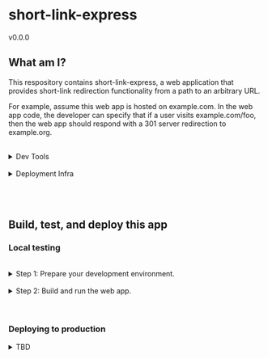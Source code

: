 # short-link-express
v0.0.0
<br/>

## What am I?
This respository contains short-link-express, a web application that provides short-link redirection functionality from a path to an arbitrary URL.

For example, assume this web app is hosted on example.com. In the web app code, the developer can specify that if a user visits example.com/foo, then the web app should respond with a 301 server redirection to example.org.

<br/>

<details><summary>Dev Tools</summary>

This is a web app with a server built on [Express](https://expressjs.com/) [Node.js](https://nodejs.org/en/). The source is written in [TypeScript](https://typescriptlang.org/).

| Key          | Value                                                      |
| ------------ | ---------------------------------------------------------- |
| Platform     | Windows 11                                                 |
| Architecture | amd64                                                      |
| IDE          | [Visual Studio Code](https://code.visualstudio.com/)       |
| Dependencies | See `./package.json`                                         |

</details>

<br/>

<details><summary>Deployment Infra</summary>

The source contained in this repository's `main` branch is continuously built and deployed to an [Azure Web App](https://azure.microsoft.com/en-us/services/app-service/web/) instance using [GitHub Actions](https://docs.microsoft.com/en-us/azure/app-service/deploy-github-actions?tabs=applevel).

| Key                    | Value                                             |
| ---------------------- | ------------------------------------------------- |
| Cloud Service Provider | Microsoft Azure                                   |
| Cloud App              | [Azure Web App](https://azure.microsoft.com/en-us/services/app-service/web/) |
| CI/CD Connector        | [GitHub Actions](https://docs.microsoft.com/en-us/azure/app-service/deploy-github-actions?tabs=applevel) |
| Build/Deploy Config    | See `./.github/workflows` |

</details>

<br/>
<br/>
<br/>

## Build, test, and deploy this app

### Local testing

<br/>

<details><summary>Step 1: Prepare your development environment.</summary>

1. If you don't already have Node.js, [install Node.js](https://nodejs.dev/en/learn/how-to-install-nodejs).

2. Save this Git repository on your local machine.

3. Open a terminal at the root of the repository.

4. Run the following command to install all the required Node.js packages (specified in your project root directory by `package.json`):

        npm ci

You now have:

- ... all the necessary project files downloaded to your local directory.
- ... all the necessary dependencies installed to locally build and deploy (test) this web app.

</details>

<br/>

<details><summary>Step 2: Build and run the web app.</summary>

You can now run this web app's `dev` script, which prepares a local build of the web app and deploys the build on your local host machine. It also continuously rebuilds when any changes are detected.

    npm run dev

Running the above command outputs to terminal an URL, similar to http://localhost:8080. The port number at the end varies depending on your local environment configuration.

To preview the web app, open a browser and copy-paste the output URL. (Or, in some terminals, you can directly click the URL to open a browser to that URL.)

</details>

<br/>
<br/>

### Deploying to production

<details><summary>TBD</summary>

<br/>

Placeholder for deployment instructions once on a stable minor build with continuously deploying commits.

</details>

